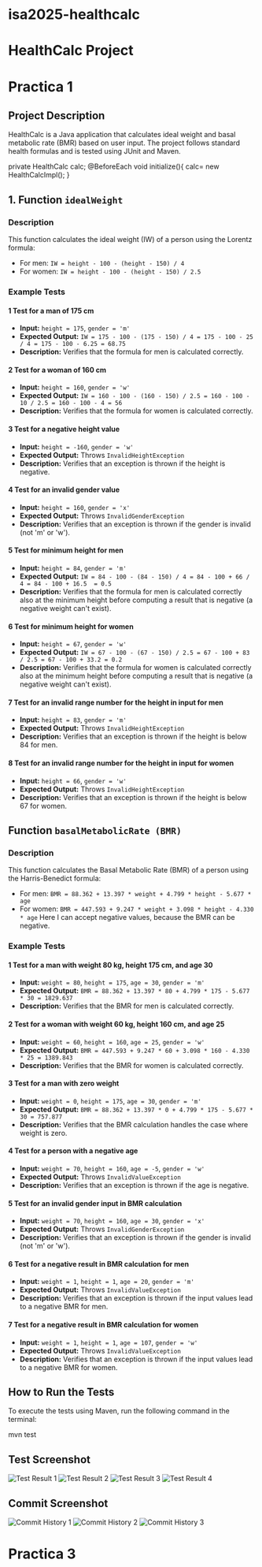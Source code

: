 # isa2025-healthcalc
# HealthCalc Project  
# Practica 1
## Project Description  
HealthCalc is a Java application that calculates ideal weight and basal metabolic rate (BMR) based on user input. The project follows standard health formulas and is tested using JUnit and Maven.  


private HealthCalc calc;
@BeforeEach
void initialize(){
    calc= new HealthCalcImpl();
}
## 1. Function `idealWeight`

### Description
This function calculates the ideal weight (IW) of a person using the Lorentz formula:
- For men: `IW = height - 100 - (height - 150) / 4`
- For women: `IW = height - 100 - (height - 150) / 2.5`

### Example Tests

#### 1 Test for a man of 175 cm
- **Input:** `height = 175`, `gender = 'm'`
- **Expected Output:** `IW = 175 - 100 - (175 - 150) / 4 = 175 - 100 - 25 / 4 = 175 - 100 - 6.25 = 68.75`
- **Description:** Verifies that the formula for men is calculated correctly.

#### 2 Test for a woman of 160 cm
- **Input:** `height = 160`, `gender = 'w'`
- **Expected Output:** `IW = 160 - 100 - (160 - 150) / 2.5 = 160 - 100 - 10 / 2.5 = 160 - 100 - 4 = 56`
- **Description:** Verifies that the formula for women is calculated correctly.

#### 3 Test for a negative height value
- **Input:** `height = -160`, `gender = 'w'`
- **Expected Output:** Throws `InvalidHeightException`
- **Description:** Verifies that an exception is thrown if the height is negative.

#### 4 Test for an invalid gender value
- **Input:** `height = 160`, `gender = 'x'`
- **Expected Output:** Throws `InvalidGenderException`
- **Description:** Verifies that an exception is thrown if the gender is invalid (not 'm' or 'w').

#### 5 Test for minimum height for men
- **Input:** `height = 84`, `gender = 'm'`
- **Expected Output:** `IW = 84 - 100 - (84 - 150) / 4 = 84 - 100 + 66 / 4 = 84 - 100 + 16.5  = 0.5`
- **Description:** Verifies that the formula for men is calculated correctly also at the minimum height before computing a result that is negative (a negative weight can't exist).

#### 6 Test for minimum height for women
- **Input:** `height = 67`, `gender = 'w'`
- **Expected Output:** `IW = 67 - 100 - (67 - 150) / 2.5 = 67 - 100 + 83 / 2.5 = 67 - 100 + 33.2 = 0.2`
- **Description:** Verifies that the formula for women is calculated correctly also at the minimum height before computing a result that is negative (a negative weight can't exist).

#### 7 Test for an invalid range number for the height in input for men
- **Input:** `height = 83`, `gender = 'm'`
- **Expected Output:** Throws `InvalidHeightException`
- **Description:** Verifies that an exception is thrown if the height is below 84 for men.

#### 8 Test for an invalid range number for the height in input for women
- **Input:** `height = 66`, `gender = 'w'`
- **Expected Output:** Throws `InvalidHeightException`
- **Description:** Verifies that an exception is thrown if the height is below 67 for women.

## Function `basalMetabolicRate (BMR)`

### Description
This function calculates the Basal Metabolic Rate (BMR) of a person using the Harris-Benedict formula:
- For men: `BMR = 88.362 + 13.397 * weight + 4.799 * height - 5.677 * age`
- For women: `BMR = 447.593 + 9.247 * weight + 3.098 * height - 4.330 * age`
Here I can accept negative values, because the BMR can be negative. 
### Example Tests

#### 1 Test for a man with weight 80 kg, height 175 cm, and age 30
- **Input:** `weight = 80`, `height = 175`, `age = 30`, `gender = 'm'`
- **Expected Output:** `BMR = 88.362 + 13.397 * 80 + 4.799 * 175 - 5.677 * 30 = 1829.637`
- **Description:** Verifies that the BMR for men is calculated correctly.

#### 2 Test for a woman with weight 60 kg, height 160 cm, and age 25
- **Input:** `weight = 60`, `height = 160`, `age = 25`, `gender = 'w'`
- **Expected Output:** `BMR = 447.593 + 9.247 * 60 + 3.098 * 160 - 4.330 * 25 = 1389.843`
- **Description:** Verifies that the BMR for women is calculated correctly.

#### 3 Test for a man with zero weight
- **Input:** `weight = 0`, `height = 175`, `age = 30`, `gender = 'm'`
- **Expected Output:** `BMR = 88.362 + 13.397 * 0 + 4.799 * 175 - 5.677 * 30 = 757.877`
- **Description:** Verifies that the BMR calculation handles the case where weight is zero.

#### 4 Test for a person with a negative age
- **Input:** `weight = 70`, `height = 160`, `age = -5`, `gender = 'w'`
- **Expected Output:** Throws `InvalidValueException`
- **Description:** Verifies that an exception is thrown if the age is negative.

####  5 Test for an invalid gender input in BMR calculation
- **Input:** `weight = 70`, `height = 160`, `age = 30`, `gender = 'x'`
- **Expected Output:** Throws `InvalidGenderException`
- **Description:** Verifies that an exception is thrown if the gender is invalid (not 'm' or 'w').

####  6 Test for a negative result in BMR calculation for men
- **Input:** `weight = 1`, `height = 1`, `age = 20`, `gender = 'm'`
- **Expected Output:** Throws `InvalidValueException`
- **Description:** Verifies that an exception is thrown if the input values lead to a negative BMR for men.

####  7 Test for a negative result in BMR calculation for women
- **Input:** `weight = 1`, `height = 1`, `age = 107`, `gender = 'w'`
- **Expected Output:** Throws `InvalidValueException`
- **Description:** Verifies that an exception is thrown if the input values lead to a negative BMR for women.

## How to Run the Tests  
To execute the tests using Maven, run the following command in the terminal:  


mvn test

## Test Screenshot
![Test Result 1](isa2025-healthcalc/screenshots/TEST.png)
![Test Result 2](screenshot/TEST1.png)
![Test Result 3](screenshot/TEST2.png)
![Test Result 4](screenshot/TEST3.png)

## Commit Screenshot
![Commit History 1](screenshot/COMMIT_SCREEN_0.png)
![Commit History 2](screenshot/COMMIT_SCREEN_1.png)
![Commit History 3](screenshot/COMMIT_SCREEN_2.png)

# Practica 3